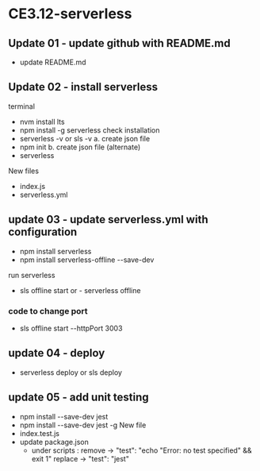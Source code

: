 # CE3.12-serverless

## Update 01 - update github with README.md
- update README.md
## Update 02 - install serverless
terminal 
- nvm install lts 
- npm install -g serverless
check installation 
- serverless -v or sls -v
a. create json file
- npm init
b. create json file (alternate)
- serverless

New files
- index.js
- serverless.yml

## update 03 - update serverless.yml with configuration
- npm install serverless
- npm install serverless-offline --save-dev

run serverless
- sls offline start or - serverless offline
### code to change port 
- sls offline start --httpPort 3003

## update 04 - deploy
- serverless deploy or sls deploy

## update 05 - add unit testing
- npm install --save-dev jest
- npm install --save-dev jest -g <for global>
New file
- index.test.js
- update package.json 
    - under scripts : 
    remove -> "test": "echo \"Error: no test specified\" && exit 1"
    replace -> "test": "jest"